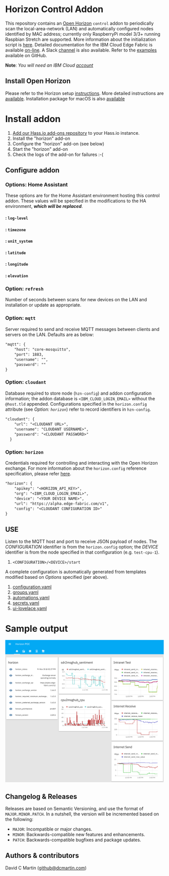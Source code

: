 # Horizon Control Addon

This repository contains an [Open Horizon][open-horizon] `control` addon to periodically scan the local-area-network (LAN) and automatically configured nodes identified by MAC address; currently only RaspberryPi model 3/3+ running Raspbian Stretch are supported.  More information about the initialization script is [here][dcm-oh-setup]. Detailed documentation for the IBM Cloud Edge Fabric is available [on-line][edge-fabric].  A Slack [channel][edge-slack] is also available.  Refer to the [examples][examples] available on GitHub.

**Note**: _You will need an IBM Cloud [account][ibm-registration]_

## Install Open Horizon

Please refer to the Horizon setup [instructions][dcm-oh].  More detailed instructions are [available][edge-install].  Installation package for macOS is also [available][macos-install]

# Install addon

1. [Add our Hass.io add-ons repository][repository] to your Hass.io instance.
1. Install the "horizon" add-on
1. Configure the "horizon" add-on (see below)
1. Start the "horizon" add-on
1. Check the logs of the add-on for failures :-(

## Configure addon

### Options: Home Assistant
These options are for the Home Assistant environment hosting this control addon.  These values will be specified in the modifications to the HA environment, ***which will be replaced***.
#### : `log-level`
#### : `timezone`
#### : `unit_system`
#### : `latitude`
#### : `longitude`
#### : `elevation`

### Option: `refresh`
Number of seconds between scans for new devices on the LAN and installation or update as appropriate.

### Option: `mqtt`
Server required to send and receive MQTT messages between clients and servers on the LAN.  Defaults are as below:
```
"mqtt": {
    "host": "core-mosquitto",
    "port": 1883,
    "username": "",
    "password": ""
}
```

### Option: `cloudant`
Database required to store node (`hzn-config`) and addon configuration information; the addon database is `<IBM_CLOUD_LOGIN_EMAIL>` without the `@host.tld` appended. Configurations specified in the `horizon.config` attribute (see _Option: `horizon`_) refer to record identifiers in `hzn-config`.
```
"cloudant": {
    "url": "<CLOUDANT URL>",
    "username": "CLOUDANT USERNAME>",
    "password": "<CLOUDANT PASSWORD>"
  }
```

### Option: `horizon`
Credentials required for controlling and interacting with the Open Horizon exchange.  For more information about the `horizon.config` reference specification, please refer [here][dcm-oh-setup].
```
"horizon": {
    "apikey": "<HORIZON_API_KEY>",
    "org": "<IBM_CLOUD_LOGIN_EMAIL>",
    "device": "<YOUR DEVICE NAME>",
    "url": "https://alpha.edge-fabric.com/v1",
    "config": "<CLOUDANT CONFIGURATION ID>"
}
```

## USE

Listen to the MQTT host and port to receive JSON payload of nodes.  The _CONFIGURATION_ identifier is from the `horizon.config` option; the _DEVICE_ identifier is from the node specified in that configuration (e.g. `test-cpu-1`).

1. `<CONFIGURATION>/<DEVICE>/start`

A complete configuration is automatically generated from templates modified based on _Options_ specified (per above).

1. [configuration.yaml][horizon-yaml]
1. [groups.yaml][horizon-groups]
1. [automations.yaml][horizon-automations]
1. [secrets.yaml][horizon-secrets]
1. [ui-lovelace.yaml][horizon-lovelace]

# Sample output

![horizon sample](horizon-sample.png?raw=true "HORIZON")

## Changelog & Releases

Releases are based on Semantic Versioning, and use the format
of ``MAJOR.MINOR.PATCH``. In a nutshell, the version will be incremented
based on the following:

- ``MAJOR``: Incompatible or major changes.
- ``MINOR``: Backwards-compatible new features and enhancements.
- ``PATCH``: Backwards-compatible bugfixes and package updates.

## Authors & contributors

David C Martin (github@dcmartin.com)

[horizon-lovelace]: https://raw.githubusercontent.com/dcmartin/hassio-addons/master/horizon/rootfs/var/config/ui-lovelace.yaml
[horizon-yaml]: https://raw.githubusercontent.com/dcmartin/hassio-addons/master/horizon/rootfs/var/config/configuration.yaml
[horizon-groups]: https://raw.githubusercontent.com/dcmartin/hassio-addons/master/horizon/rootfs/var/config/groups.yaml
[horizon-automations]: https://raw.githubusercontent.com/dcmartin/hassio-addons/master/horizon/rootfs/var/config/automations.yaml
[horizon-secrets]: https://raw.githubusercontent.com/dcmartin/hassio-addons/master/horizon/rootfs/var/config/secrets.yaml


[commits]: https://github.com/dcmartin/hassio-addons/cpu2msghub/commits/master
[contributors]: https://github.com/dcmartin/hassio-addons/cpu2msghub/graphs/contributors
[dcmartin]: https://github.com/dcmartin
[issue]: https://github.com/dcmartin/hassio-addons/cpu2msghub/issues
[keepchangelog]: http://keepachangelog.com/en/1.0.0/
[releases]: https://github.com/dcmartin/hassio-addons/cpu2msghub/releases
[repository]: https://github.com/dcmartin/hassio-addons

[watson-nlu]: https://console.bluemix.net/catalog/services/natural-language-understanding
[watson-stt]: https://console.bluemix.net/catalog/services/speech-to-text
[edge-slack]: https://ibm-appsci.slack.com/messages/edge-fabric-users/
[ibm-registration]: https://console.bluemix.net/registration/

[open-horizon]: https://github.com/open-horizon
[sdr-pattern]: https://github.com/open-horizon/examples/tree/master/edge/msghub/sdr2msghub
[cpu-pattern]: https://github.com/open-horizon/examples/tree/master/edge/msghub/cpu2msghub
[cpu-addon]: https://github.com/dcmartin/hassio-addons/tree/master/cpu2msghub
[sdr-addon]: https://github.com/dcmartin/hassio-addons/tree/master/sdr2msghub

[edge-fabric]: https://console.test.cloud.ibm.com/docs/services/edge-fabric/getting-started.html
[edge-install]: https://console.test.cloud.ibm.com/docs/services/edge-fabric/adding-devices.html
[macos-install]: https://github.com/open-horizon/anax/releases
[hzn-setup]: https://raw.githubusercontent.com/dcmartin/hassio-addons/master/horizon/hzn-setup.sh
[template]: https://github.com/dcmartin/open-horizon/blob/master/setup/template.json
[dcm-oh]: https://github.com/dcmartin/open-horizon/tree/master/README.md
[dcm-oh-setup]: https://github.com/dcmartin/open-horizon/tree/master/setup
[examples]: https://github.com/open-horizon/examples
